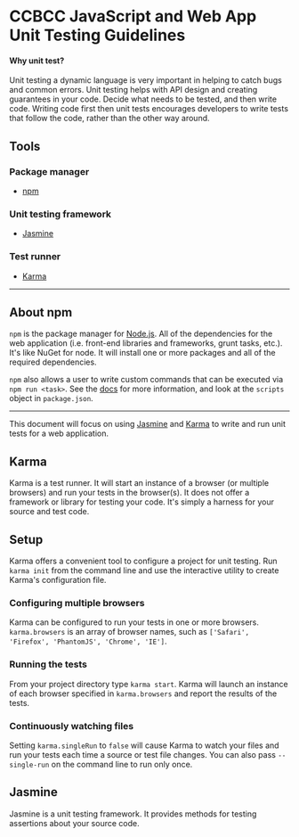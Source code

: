 # CCBCC JavaScript and Web App Unit Testing Guidelines

#### Why unit test?
Unit testing a dynamic language is very important in helping to catch bugs and common errors. 
Unit testing helps with API design and creating guarantees in your code. 
Decide what needs to be tested, and then write code. 
Writing code first then unit tests encourages developers to write tests that follow the code, rather than the other way around.

## Tools
### Package manager
* [npm](https://www.npmjs.com/)

### Unit testing framework
* [Jasmine](https://github.com/jasmine/jasmine)

### Test runner
* [Karma](https://karma-runner.github.io)

---

## About npm
`npm` is the package manager for [Node.js](https://nodejs.org/en/). 
All of the dependencies for the web application (i.e. front-end libraries and frameworks, grunt tasks, etc.).
It's like NuGet for node. It will install one or more packages and all of the required dependencies.

`npm` also allows a user to write custom commands that can be executed via `npm run <task>`. 
See the [docs](https://docs.npmjs.com/misc/scripts) for more information, and look at the `scripts` object in `package.json`. 

---

This document will focus on using [Jasmine](https://github.com/jasmine/jasmine) and [Karma](https://karma-runner.github.io) to write and run unit tests for a web application.

Karma
---

Karma is a test runner. It will start an instance  of a browser (or multiple browsers) and run your tests in the browser(s). It does not offer a framework or library for testing your code. It's simply a harness for your source and test code.


## Setup

Karma offers a convenient tool to configure a project for unit testing.
Run `karma init` from the command line and use the interactive utility to create Karma's configuration file.

### Configuring multiple browsers
Karma can be configured to run your tests in one or more browsers. 
`karma.browsers` is an array of browser names, such as `['Safari', 'Firefox', 'PhantomJS', 'Chrome', 'IE']`. 

### Running the tests
From your project directory type `karma start`. Karma will launch an instance of each browser specified in 
`karma.browsers` and report the results of the tests.

### Continuously watching files
Setting `karma.singleRun` to `false` will cause Karma to watch your files and run your tests each time a source or test file changes.
You can also pass `--single-run` on the command line to run only once.

Jasmine
---

Jasmine is a unit testing framework. It provides methods for testing assertions about your source code.


